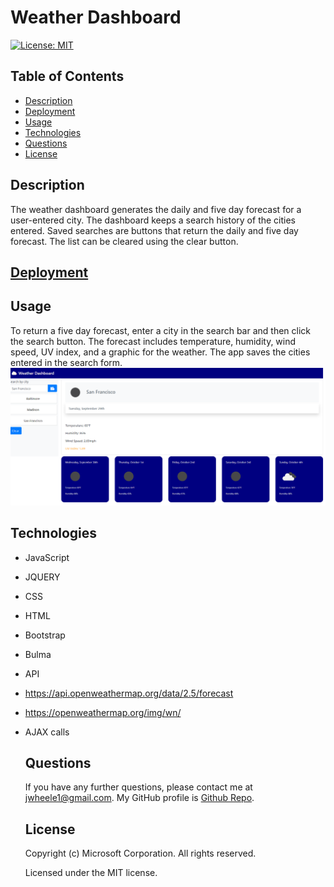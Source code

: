 # Weather Dashboard
  [![License: MIT](https://img.shields.io/badge/License-MIT-yellow.svg)](https://opensource.org/licenses/MIT)
  ## Table of Contents
  * [Description](#Description)
  * [Deployment](#Deployment)
  * [Usage](#Usage)
  * [Technologies](#Technologies)
  * [Questions](#Questions)
  * [License](#License)
  ## Description
  The weather dashboard generates the daily and five day forecast for a user-entered city. The dashboard keeps a search history of the cities entered. Saved searches are    buttons that return the daily and five day forecast. The list can be cleared using the clear button. 
  ## [Deployment](https://jrtwheeler.github.io/Weather-Dashboard/)
  ## Usage
To return a five day forecast, enter a city in the search bar and then click the search button. The forecast includes temperature, humidity, wind speed, UV index, and a graphic for the weather. The app saves the cities entered in the search form.
 ![Web page](assets/images/Weather_Dashboard.png)
  ## Technologies
* JavaScript
* JQUERY
* CSS
* HTML
* Bootstrap
* Bulma
* API
* https://api.openweathermap.org/data/2.5/forecast
* https://openweathermap.org/img/wn/
* AJAX calls
  ## Questions
  If you have any further questions, please contact me at jwheele1@gmail.com.
  My GitHub profile is [Github Repo](https://github.com/jrtwheeler).
    ## License
  Copyright (c) Microsoft Corporation. All rights reserved.
  
  Licensed under the MIT license.
